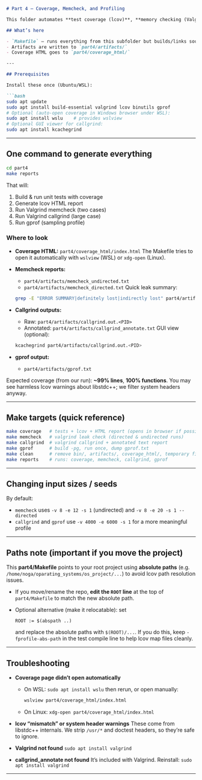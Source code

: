 
````markdown
# Part 4 — Coverage, Memcheck, and Profiling

This folder automates **test coverage (lcov)**, **memory checking (Valgrind/memcheck)**, and **CPU profiling** with both **Callgrind** and **gprof** for the Euler + Graph project.

## What’s here

- `Makefile` — runs everything from this subfolder but builds/links sources from the project root.
- Artifacts are written to `part4/artifacts/`
- Coverage HTML goes to `part4/coverage_html/`

---

## Prerequisites

Install these once (Ubuntu/WSL):

```bash
sudo apt update
sudo apt install build-essential valgrind lcov binutils gprof
# Optional (auto-open coverage in Windows browser under WSL):
sudo apt install wslu    # provides wslview
# Optional GUI viewer for callgrind:
sudo apt install kcachegrind
````

---

## One command to generate **everything**

```bash
cd part4
make reports
```

That will:

1. Build & run unit tests with coverage
2. Generate lcov HTML report
3. Run Valgrind memcheck (two cases)
4. Run Valgrind callgrind (large case)
5. Run gprof (sampling profile)

### Where to look

* **Coverage HTML:** `part4/coverage_html/index.html`
  The Makefile tries to open it automatically with `wslview` (WSL) or `xdg-open` (Linux).
* **Memcheck reports:**

  * `part4/artifacts/memcheck_undirected.txt`
  * `part4/artifacts/memcheck_directed.txt`
    Quick leak summary:

  ```bash
  grep -E "ERROR SUMMARY|definitely lost|indirectly lost" part4/artifacts/memcheck_*.txt
  ```
* **Callgrind outputs:**

  * Raw: `part4/artifacts/callgrind.out.<PID>`
  * Annotated: `part4/artifacts/callgrind_annotate.txt`
    GUI view (optional):

  ```bash
  kcachegrind part4/artifacts/callgrind.out.<PID>
  ```
* **gprof output:**

  * `part4/artifacts/gprof.txt`

Expected coverage (from our run): **\~99% lines**, **100% functions**.
You may see harmless lcov warnings about libstdc++; we filter system headers anyway.

---

## Make targets (quick reference)

```bash
make coverage   # tests + lcov + HTML report (opens in browser if possible)
make memcheck   # valgrind leak check (directed & undirected runs)
make callgrind  # valgrind callgrind + annotated text report
make gprof      # build -pg, run once, dump gprof.txt
make clean      # remove bin/, artifacts/, coverage_html/, temporary files
make reports    # runs: coverage, memcheck, callgrind, gprof
```

---

## Changing input sizes / seeds

By default:

* `memcheck` uses `-v 8 -e 12 -s 1` (undirected) and `-v 8 -e 20 -s 1 --directed`
* `callgrind` and `gprof` use `-v 4000 -e 6000 -s 1` for a more meaningful profile

---

## Paths note (important if you move the project)

This **part4/Makefile** points to your root project using **absolute paths** (e.g. `/home/noga/oparating_systems/os_project/...`) to avoid lcov path resolution issues.

* If you move/rename the repo, **edit the `ROOT` line** at the top of `part4/Makefile` to match the new absolute path.
* Optional alternative (make it relocatable): set

  ```make
  ROOT := $(abspath ..)
  ```

  and replace the absolute paths with `$(ROOT)/...`. If you do this, keep `-fprofile-abs-path` in the test compile line to help lcov map files cleanly.

---

## Troubleshooting

* **Coverage page didn’t open automatically**

  * On WSL: `sudo apt install wslu` then rerun, or open manually:

    ```bash
    wslview part4/coverage_html/index.html
    ```
  * On Linux: `xdg-open part4/coverage_html/index.html`
* **lcov “mismatch” or system header warnings**
  These come from libstdc++ internals. We strip `/usr/*` and doctest headers, so they’re safe to ignore.
* **Valgrind not found**
  `sudo apt install valgrind`
* **callgrind\_annotate not found**
  It’s included with Valgrind. Reinstall: `sudo apt install valgrind`

---
